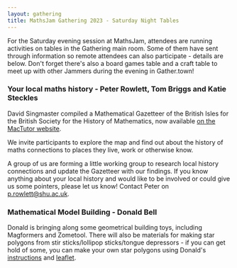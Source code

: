 ```yaml
---
layout: gathering
title: MathsJam Gathering 2023 - Saturday Night Tables
---
```


For the Saturday evening session at MathsJam, attendees are running activities on tables in the Gathering main room. Some of them have sent through information so remote attendees can also participate - details are below. Don't forget there's also a board games table and a craft table to meet up with other Jammers during the evening in Gather.town!

### Your local maths history - Peter Rowlett, Tom Briggs and Katie Steckles

David Singmaster compiled a Mathematical Gazetteer of the British Isles for the British Society for the History of Mathematics, now available [on the MacTutor website](https://mathshistory.st-andrews.ac.uk/Gaz/).

We invite participants to explore the map and find out about the history of maths connections to places they live, work or otherwise know.

A group of us are forming a little working group to research local history connections and update the Gazetteer with our findings. If you know anything about your local history and would like to be involved or could give us some pointers, please let us know! Contact Peter on [p.rowlett@shu.ac.uk](mailto:p.rowlett@shu.ac.uk).

### Mathematical Model Building - Donald Bell

Donald is bringing along some geometrical building toys, including Magformers and Zometool. There will also be materials for making star polygons from stir sticks/lollipop sticks/tongue depressors - if you can get hold of some, you can make your own star polygons using Donald's [instructions](Donald_Bell-Stars_Instructions.docx) and [leaflet](Donald_Bell-Stars_Leaflet.docx).
